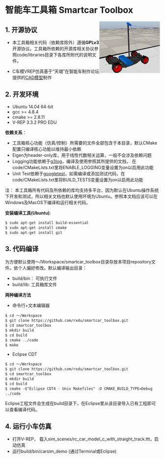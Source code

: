 # 智能车工具箱 Smartcar Toolbox

<img src="/docs/img/car_model_c.png" align="right" height="168" >


## 1. 开源协议

* 本工具箱相关代码（依赖库除外）遵循**GPLv3**开源协议。工具箱所依赖的开源库相关协议参照code/libraries目录下各库所附代的说明文件。

* C车模VREP仿真基于“天翊”在智能车制作论坛提供的[CAD模型](http://www.znczz.com/forum.php?mod=viewthread&tid=237102)制作


## 2. 开发环境

* Ubuntu 14.04 64-bit
* gcc >= 4.8.4
* cmake >= 2.8.11
* V-REP 3.3.2 PRO EDU

**依赖关系**：

* 工具箱核心功能（仿真/控制）所需要的文件全部包含于本目录，默认CMake配置只编译核心功能以维持最小依赖
* Eigen为header-only库，用于线性代数相关运算，一般不会涉及依赖问题
* Logging功能依赖于[g3log](https://github.com/KjellKod/g3log)，编译及使用参照其所提供的文档， 在code/CMakeLists.txt里将ENABLE_LOGGING变量设置为on以启用此功能
* Unit Test依赖于[googletest](https://github.com/google/googletest)，如需编译或添加测试代码，在code/CMakeLists.txt里将BUILD_TESTS变量设置为on以启用此功能

注： 本工具箱所有代码及所依赖的库均支持多平台，因为默认在Ubuntu操作系统下开发和测试，所以相关文档也默认使用环境为Ubuntu。参照本文档应该可以在Windows及MacOS下编译和运行相关代码。

**安装编译工具(Ubuntu)**:
```
$ sudo apt-get install build-essential
$ sudo apt-get install cmake
$ sudo apt-get install git
```

## 3. 代码编译

为方便默认使用～/Workspace/smartcar_toolbox目录存放本项目repository文件。依个人偏好修改。默认编译输出目录：

* build/bin： 可执行文件
* build/lib: 工具箱库文件

**两种编译方法**

* 命令行+文本编辑器
```
$ cd ～/Workspace
$ git clone https://github.com/rxdu/smartcar_toolbox.git
$ cd smartcar_toolbox
$ mkdir build
$ cd build
$ cmake ../code
$ make
```

* Eclipse CDT
```
$ cd ～/Workspace
$ git clone https://github.com/rxdu/smartcar_toolbox.git
$ cd smartcar_toolbox
$ mkdir build
$ cd build
$ cmake -G"Eclipse CDT4 - Unix Makefiles" -D CMAKE_BUILD_TYPE=Debug ../code
```
Eclipse工程文件会生成在build目录下，在Eclipse里从该目录导入已有工程即可以查看编译代码。

## 4. 运行小车仿真

* 打开V-REP， 载入sim_scenes/rc_car_model_c_with_straight_track.ttt，启动仿真
* 运行build/bin/carsim_demo (通过Terminal或Eclipse)
